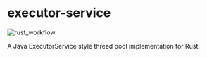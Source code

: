 # executor-service

![rust_workflow](https://github.com/yerlibilgin/executor-service/actions/workflows/rust.yml/badge.svg)


A Java ExecutorService style thread pool implementation for Rust.



